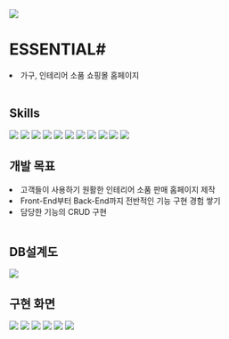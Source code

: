 <img src="https://capsule-render.vercel.app/api?type=waving&color=1C8394&height=300&section=header&text=ESSENTIAL&fontColor=ffffff&fontSize=90" />
<h1>ESSENTIAL#</h1>
<li>가구, 인테리어 소품 쇼핑몰 홈페이지</li>
<br/>
<h2>Skills</h2>
<span><img src="https://img.shields.io/badge/Java-ED8B00?style=for-the-badge&logo=openjdk&logoColor=white"/> </span>
<span><img src="https://img.shields.io/badge/HTML5-E34F26?style=for-the-badge&logo=html5&logoColor=white"/></span>
<span><img src="https://img.shields.io/badge/CSS3-1572B6?style=for-the-badge&logo=css3&logoColor=white"/></span>
<span><img src="https://img.shields.io/badge/JavaScript-F7DF1E?style=for-the-badge&logo=JavaScript&logoColor=white"/></span>
<span><img src="https://img.shields.io/badge/React-20232A?style=for-the-badge&logo=react&logoColor=61DAFB"/></span>
<span><img src="https://img.shields.io/badge/Axios-5A29E4?logo=axios&logoColor=fff&style=for-the-badge"/></span>
<span><img src="https://img.shields.io/badge/Node.js-43853D?style=for-the-badge&logo=node.js&logoColor=white"/></span>
<span><img src="https://img.shields.io/badge/Oracle-F80000?logo=oracle&logoColor=fff&style=for-the-badge"/></span>
<span><img src="https://img.shields.io/badge/Apache%20Maven-C71A36?logo=apachemaven&logoColor=fff&style=for-the-badge"/></span>
<span><img src="https://img.shields.io/badge/Spring%20Boot-6DB33F?logo=springboot&logoColor=fff&style=for-the-badge"/></span>
<span><img src="https://img.shields.io/badge/MyBatis-090909?logo=mybatis&logoColor=fff&style=for-the-badge"/></span>
<br/>
<h2>개발 목표</h2>
<li>고객들이 사용하기 원활한 인테리어 소품 판매 홈페이지 제작</li>
<li>Front-End부터 Back-End까지 전반적인 기능 구현 경험 쌓기</li>
<li>담당한 기능의 CRUD 구현</li>
<br/>
<h2>DB설계도</h2>
<img src="https://github.com/Mojitokyk/soolkkerbi_project/assets/143981349/b2788906-2f84-4ee7-9b3c-291d4acdfb81"/>
<h2>구현 화면</h2>
<img src="https://github.com/Mojitokyk/soolkkerbi_project/assets/143981349/db3b0dee-1c9d-4bdd-aef9-9dfa8b198611"/>
<img src="https://github.com/Mojitokyk/soolkkerbi_project/assets/143981349/940e7707-7d36-4b32-8e79-d6a85ad0ac02"/>
<img src="https://github.com/Mojitokyk/soolkkerbi_project/assets/143981349/0001afd2-5045-4051-9604-1dc30041e20b"/>
<img src="https://github.com/Mojitokyk/soolkkerbi_project/assets/143981349/f85296b5-a45a-4824-8bf6-4cba5b5ead31"/>
<img src="https://github.com/Mojitokyk/soolkkerbi_project/assets/143981349/33d3ee9e-984e-4de0-8279-5c3586a08a0e"/>
<img src="https://capsule-render.vercel.app/api?type=waving&color=ff6289&height=200&section=footer" />

